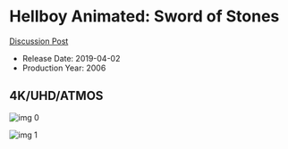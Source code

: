 # Hellboy Animated: Sword of Stones

[Discussion Post](https://www.avsforum.com/threads/bass-eq-for-filtered-movies.2995212/post-57867418)

* Release Date: 2019-04-02
* Production Year: 2006

## 4K/UHD/ATMOS

![img 0](https://i.imgur.com/ordAqkP.jpg)

![img 1](https://i.imgur.com/7UCxMz3.jpg)

